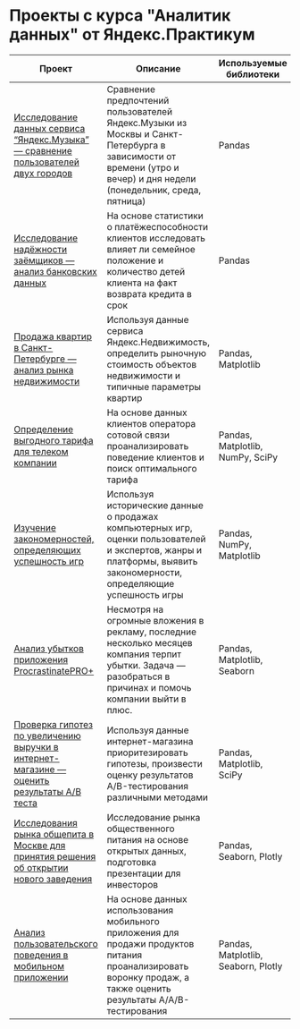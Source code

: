 # Проекты с курса "Аналитик данных" от Яндекс.Практикум



| Проект  | Описание | Используемые библиотеки|
| ------------- | ------------- |------------- |
|[Исследование данных сервиса “Яндекс.Музыка” — сравнение пользователей двух городов](https://github.com/zakirovaeo/yandex-praktikum-projects/tree/master/1_big_cities_music)  | Сравнение предпочтений пользователей Яндекс.Музыки из Москвы и Санкт-Петербурга в зависимости от времени (утро и вечер) и дня недели (понедельник, среда, пятница) | Pandas|
| [Исследование надёжности заёмщиков — анализ банковских данных](https://github.com/zakirovaeo/yandex-praktikum-projects/tree/master/2_borrowers_reliability%20_esearch)  | На основе статистики о платёжеспособности клиентов исследовать влияет ли семейное положение и количество детей клиента на факт возврата кредита в срок  | Pandas|
|[Продажа квартир в Санкт-Петербурге — анализ рынка недвижимости](https://github.com/zakirovaeo/yandex-praktikum-projects/tree/master/3_appartment_ads_research) |Используя данные сервиса Яндекс.Недвижимость, определить рыночную стоимость объектов недвижимости и типичные параметры квартир | Pandas, Matplotlib|
|[Определение выгодного тарифа для телеком компании](https://github.com/zakirovaeo/yandex-praktikum-projects/tree/master/4_perspective_tariff_for_telecom) | На основе данных клиентов оператора сотовой связи проанализировать поведение клиентов и поиск оптимального тарифа|Pandas, Matplotlib, NumPy, SciPy |
|[Изучение закономерностей, определяющих успешность игр](https://github.com/zakirovaeo/yandex-praktikum-projects/tree/master/5_computer_game_success_research) |Используя исторические данные о продажах компьютерных игр, оценки пользователей и экспертов, жанры и платформы, выявить закономерности, определяющие успешность игры |Pandas, NumPy, Matplotlib |
|[Анализ убытков приложения ProcrastinatePRO+](https://github.com/zakirovaeo/yandex-praktikum-projects/tree/master/6_app_loss_analysis) |Несмотря на огромные вложения в рекламу, последние несколько месяцев компания терпит убытки. Задача — разобраться в причинах и помочь компании выйти в плюс. |Pandas, Matplotlib, Seaborn |
|[Проверка гипотез по увеличению выручки в интернет-магазине — оценить результаты A/B теста](https://github.com/zakirovaeo/yandex-praktikum-projects/tree/master/7_online_shop_hyphotesis_testing) | Используя данные интернет-магазина приоритезировать гипотезы, произвести оценку результатов A/B-тестирования различными методами| Pandas, Matplotlib, SciPy|
|[Исследования рынка общепита в Москве для принятия решения об открытии нового заведения](https://github.com/zakirovaeo/yandex-praktikum-projects/tree/master/8_Moscow_restaurants_research) |Исследование рынка общественного питания на основе открытых данных, подготовка презентации для инвесторов | Pandas, Seaborn, Plotly|
|[Анализ пользовательского поведения в мобильном приложении](https://github.com/zakirovaeo/yandex-praktikum-projects/tree/master/9_grocery_mobile_app_user_behavior_research) | На основе данных использования мобильного приложения для продажи продуктов питания проанализировать воронку продаж, а также оценить результаты A/A/B-тестирования| Pandas, Matplotlib, Seaborn, Plotly|

